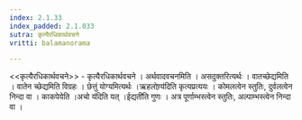 ```yaml
---
index: 2.1.33
index_padded: 2.1.033
sutra: कृत्यैरधिकार्थवचने
vritti: balamanorama

---
```

<<कृत्यैरधिकार्थवचने>> - कृत्यैरधिकार्थवचने । अर्थवादवचनमिति । असदुक्तरित्यर्थः । वातच्छेद्यमिति । वातेन च्छेद्यमिति विग्रहः । छेत्तुं योग्यमित्यर्थः ।ऋहलोण्र्य॑दिति कृत्यप्रत्ययः । कोमलत्वेन स्तुतिः, दुर्वलत्वेन निन्दा वा । काकपेयेति ।अचो य॑दिति यत् ।ईद्यती॑ति गुणः । अत्र पूर्णाम्भस्त्वेन स्तुतिः, अल्पाम्भस्त्वेन निन्दा वा । 
